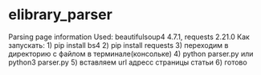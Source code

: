 # elibrary_parser
Parsing page information
Used: beautifulsoup4 4.7.1, requests 2.21.0
Как запускать:
	1) pip install bs4
	2) pip install requests
	3) переходим в директорию с файлом в терминале(консольке)
	4) python parser.py или python3 parser.py
	5) вставляем url адресс страницы статьи
	6) готово
